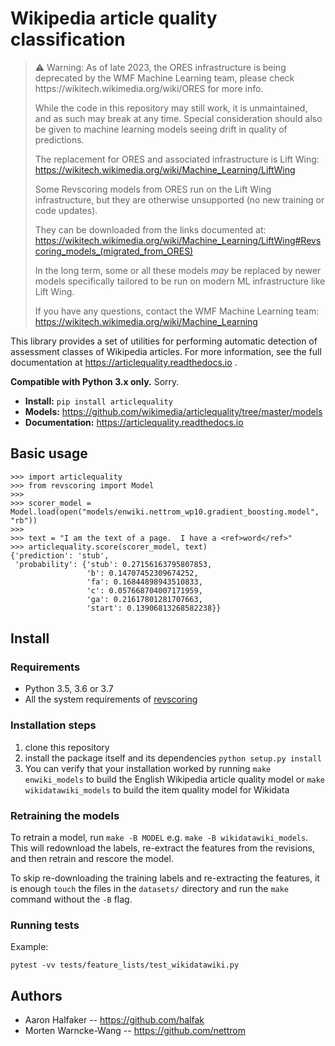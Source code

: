 # Wikipedia article quality classification
<blockquote>
⚠️ Warning: As of late 2023, the ORES infrastructure is being deprecated by the
WMF Machine Learning team, please check https://wikitech.wikimedia.org/wiki/ORES for more info.

While the code in this repository may still work, it is unmaintained, and as
such may break at any time. Special consideration should also be given to
machine learning models seeing drift in quality of predictions.

The replacement for ORES and associated infrastructure is Lift Wing:
https://wikitech.wikimedia.org/wiki/Machine_Learning/LiftWing

Some Revscoring models from ORES run on the Lift Wing infrastructure, but they
are otherwise unsupported (no new training or code updates).

They can be downloaded from the links documented at:
https://wikitech.wikimedia.org/wiki/Machine_Learning/LiftWing#Revscoring_models_(migrated_from_ORES)

In the long term, some or all these models *may* be replaced by newer models
specifically tailored to be run on modern ML infrastructure like Lift Wing.

If you have any questions, contact the WMF Machine Learning team:
https://wikitech.wikimedia.org/wiki/Machine_Learning
</blockquote>


This library provides a set of utilities for performing automatic detection of
assessment classes of Wikipedia articles.  For more information, see the full
documentation at https://articlequality.readthedocs.io .

**Compatible with Python 3.x only.**  Sorry.

* **Install:** ``pip install articlequality``
* **Models:** https://github.com/wikimedia/articlequality/tree/master/models
* **Documentation:** https://articlequality.readthedocs.io

## Basic usage

    >>> import articlequality
    >>> from revscoring import Model
    >>>
    >>> scorer_model = Model.load(open("models/enwiki.nettrom_wp10.gradient_boosting.model", "rb"))
    >>>
    >>> text = "I am the text of a page.  I have a <ref>word</ref>"
    >>> articlequality.score(scorer_model, text)
    {'prediction': 'stub',
     'probability': {'stub': 0.27156163795807853,
                     'b': 0.14707452309674252,
                     'fa': 0.16844898943510833,
                     'c': 0.057668704007171959,
                     'ga': 0.21617801281707663,
                     'start': 0.13906813268582238}}

## Install

### Requirements

* Python 3.5, 3.6 or 3.7
* All the system requirements of [revscoring](https://github.com/wikimedia/revscoring)

### Installation steps

1. clone this repository
2. install the package itself and its dependencies `python setup.py install`
3. You can verify that your installation worked by running `make enwiki_models` to build the English Wikipedia article quality model or `make wikidatawiki_models` to build the item quality model for Wikidata

### Retraining the models

To retrain a model, run `make -B MODEL` e.g. `make -B wikidatawiki_models`. This will redownload the labels, re-extract the features from the revisions, and then retrain and rescore the model.

To skip re-downloading the training labels and re-extracting the features, it is enough `touch` the files in the `datasets/` directory and run the `make` command without the `-B` flag.

### Running tests

Example:

```
pytest -vv tests/feature_lists/test_wikidatawiki.py
```

## Authors
* Aaron Halfaker -- https://github.com/halfak
* Morten Warncke-Wang -- https://github.com/nettrom
